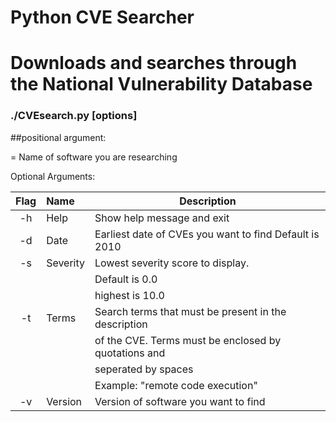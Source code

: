 #  Python CVE Searcher
**Downloads and searches through the National Vulnerability Database**
======

### ./CVEsearch.py <name> [options]

##positional argument:

**<NAME>** = Name of software you are researching 

Optional Arguments:


| Flag | Name     |       Description          |
|:----:|:------   | -------------------------- |
|  -h  | Help     | Show help message and exit |
|  -d  | Date     | Earliest date of CVEs you want to find Default is 2010 |
|  -s  | Severity | Lowest severity score to display. |
|	   |          |		Default is 0.0  |
|	   |          |		highest is 10.0 |
|  -t  | Terms    | Search terms that must be present in the description |
|	   |          |	    of the CVE. Terms must be enclosed by quotations and |
|	   |          |	    seperated by spaces |
|	   |          |	Example: "remote code execution" |
|  -v  | Version  | Version of software you want to find |